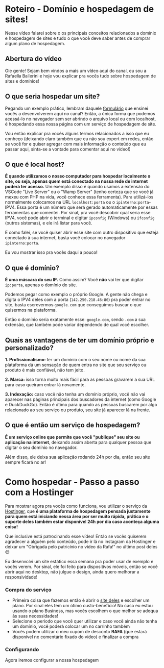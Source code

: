 # Roteiro - Domínio e hospedagem de sites!

Nesse vídeo falarei sobre o os principais conceitos relacionados a domínio e hospedagem de sites e tudo o que você deve saber antes de comprar algum plano de hospedagem.

## Abertura do vídeo

Oie gente! Sejam bem vindos a mais um vídeo aqui do canal, eu sou a Rafaella Ballerini e hoje vou explicar pra vocês tudo sobre hospedagem de sites e domínios!

## O que seria hospedar um site?

Pegando um exemplo prático, lembram daquele [formulário](https://youtu.be/wwqOJ2o84S4) que ensinei vocês a desenvolverem aqui no canal? Então, a única forma que podemos acessá-lo no navegador sem ser abrindo o arquivo local ou com localhost, é hospedando essa nossa página com um serviço de hospedagem de site.

Vou então explicar pra vocês alguns termos relacionados a isso que eu conheço (deixando claro também que eu não sou expert em redes, então se você for e quiser agregar com mais informação o conteúdo que eu passar aqui, sinta-se a vontade para comentar aqui no vídeo!)

## O que é local host?

**É quando utilizamos o nosso computador para hospedar localmente o site, ou seja, apenas quem está conectado na nossa rede de internet poderá ter acesso.**
Um exemplo disso é quando usamos a extensão do VSCode "Live Server" ou o "Wamp Server" (tenho certeza que se você já mexeu com PHP na vida, você conhece essa ferramenta). Para utilizá-los normalmente colocamos na URL `localhost:porta` ou o `ipinterno:porta`- IPV4. Essa porta é um número que será gerado automaticamente por essas ferramentas que comentei.
Por sinal, pra você descobrir qual seria esse IPV4, você pode abrir o terminal e digitar `ipconfig` (Windows) ou `ifconfig` (outros sistemas), e ele irá listar para você.

E como falei, se você quiser abrir esse site com outro dispositivo que esteja conectado à sua internet, basta você colocar no navegador `ipinterno:porta`.

Eu vou mostrar isso pra vocês daqui a pouco!

## O que é domínio?

**É uma máscara do seu IP.** Como assim? Você **não** vai ter que digitar `ip:porta`, apenas o domínio do site.

Podemos pegar como exemplo o próprio Google. A gente não chega e digita o IPV4 deles com a porta (`142.250.218.46:80`) pra poder entrar no site, basta escrevermos `google.com` que conseguimos buscar o que quisermos na plataforma.

Então o domínio seria exatamente esse: `google.com`, sendo `.com` a sua extensão, que também pode variar dependendo de qual você escolher.

## Quais as vantagens de ter um domínio próprio e personalizado?

**1. Profissionalismo:** ter um domínio com o seu nome ou nome da sua plataforma dá um sensação de quem entra no site que seu serviço ou produto é mais confiável, não tem jeito. 

**2. Marca:** isso torna muito mais fácil para as pessoas gravarem a sua URL para caso queiram entrar lá novamente. 

**3. Indexação:** caso você não tenha um domínio próprio, você não vai aparecer nas páginas principais dos buscadores da internet (como Google e DuckDuckGo). Então é ótimo para quando as pessoas buscarem por algo relacionado ao seu serviço ou produto, seu site já aparecer lá na frente.
 
## O que é então um serviço de hospedagem?

**É um serviço online que permite que você "publique" seu site ou aplicação na internet**, deixando assim aberta para qualquer pessoa que digitar o seu domínio no navegador.

Além disso, ele deixa sua aplicação rodando 24h por dia, então seu site sempre ficará no ar!

# Como hospedar - Passo a passo com a Hostinger

Para mostrar agora pra vocês como funciona, vou utilizar o serviço da [Hostinger](https://www.hostinger.com.br/), que **é uma plataforma de hospedagem pensada justamente para quem está iniciando nessa área por ser muito rápida, prática e o suporte deles também estar disponível 24h por dia caso aconteça alguma coisa!**

Que inclusive está patrocinando esse vídeo! Então se vocês quiserem agradecer a alguém pelo conteúdo, pode ir lá no instagram da Hostinger e deixar um "Obrigada pelo patricínio no vídeo da Rafa!" no último post deles 😊

Eu desenvolvi um site estático essa semana pra poder usar de exemplo e vocês verem. Por sinal, ele foi feito para dispositivos móveis, então se você abrir aqui no desktop, não julgue o design, ainda quero melhorar a responsividade!

### Compra do serviço

* Primeira coisa que fazemos então é abrir o [site deles](https://www.hostinger.com.br/) e escolher um plano. Por sinal eles tem um ótimo custo-benefício!
No caso eu estou usando o plano Business, mas vocês escolhem o que melhor se adequa às suas necessidades!
* Selecione o período que você quer utilizar e caso você ainda não tenha um domínio, você poderá colocar um no carrinho também
* Vocês podem utilizar o meu cupom de desconto **RAFA** (que estará disponível no comentário fixado do vídeo) e finalizar a compra

### Configurando

Agora iremos configurar a nossa hospedagem